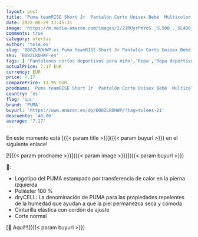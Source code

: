 ```yaml
---
layout: post
title: 'Puma teamRISE Short Jr  Pantalón Corto Unisex Bebé  Multicolor  White/Black   176'
date: 2022-06-29 11:45:31
image: 'https://m.media-amazon.com/images/I/21RUyrPmYoS._SL500_._SL400_.jpg'
comments: true
category: ofertas
author: 'tole.es'
slug: 'B08ZLRDHWP-es Puma teamRISE Short Jr Pantalón Corto Unisex Bebé...'
sku: 'B08ZLRDHWP-es'
tags: [ 'Pantalones cortos deportivos para niño','Ropa','Ropa deportiva para niño','Ropa para niño','bebé','puma','🇪🇸', ]
actualPrice: 7.17 EUR
currency: EUR
price: 7.17
comparePrice: 11.95 EUR
prodname: 'Puma teamRISE Short Jr  Pantalón Corto Unisex Bebé  Multicolor  White/Black   176'
country: 'es'
flag: '🇪🇸'
brand: 'PUMA'
buyurl: 'https://www.amazon.es/dp/B08ZLRDHWP/?tag=tolees-21'
descuento: '40.00'
average: '7.17'
---
```


En este momento está [{{< param title >}}]({{< param buyurl >}}) en el siguiente enlace!

[![{{< param prodname >}}]({{< param image >}})]({{< param buyurl >}})

🔎:

- Logotipo del PUMA estampado por transferencia de calor en la pierna izquierda
- Poliéster 100 %
- dryCELL: La denominación de PUMA para las propiedades repelentes de la humedad que ayudan a que la piel permanezca seca y cómoda
- Cinturilla elástica con cordón de ajuste
- Corte normal

[🛒 Aquí!!!]({{< param buyurl >}})
